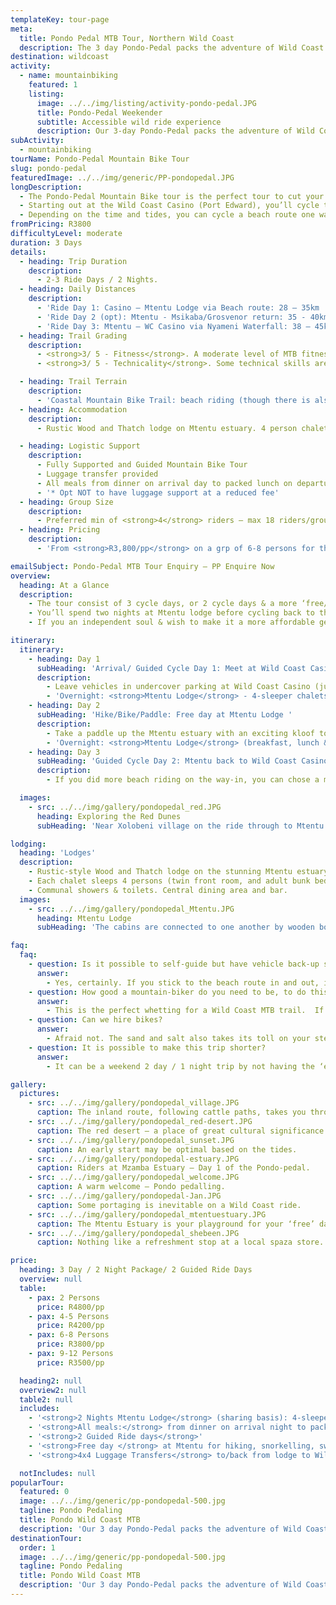```yaml
---
templateKey: tour-page
meta:
  title: Pondo Pedal MTB Tour, Northern Wild Coast
  description: The 3 day Pondo-Pedal packs the adventure of Wild Coast riding into an accessible  long weekend. Mtamvuna – Mtentu, overnighting at a lodge with luggage support.
destination: wildcoast
activity:
  - name: mountainbiking
    featured: 1
    listing:
      image: ../../img/listing/activity-pondo-pedal.JPG
      title: Pondo-Pedal Weekender
      subtitle: Accessible wild ride experience
      description: Our 3-day Pondo-Pedal packs the adventure of Wild Coast riding into a cost-effective long weekend. Starting at the Wild Coast Casino, the trail makes its way to Mtentu camp - an ideal base for exploring Mkambati Nature Reserve, before cycling back to Port Edward via a different route. Beach riding, organic single-track and Wild Coast vibes, just 2hrs drive from Durban.
subActivity:
  - mountainbiking
tourName: Pondo-Pedal Mountain Bike Tour
slug: pondo-pedal
featuredImage: ../../img/generic/PP-pondopedal.JPG
longDescription:
  - The Pondo-Pedal Mountain Bike tour is the perfect tour to cut your teeth on if you looking for a whetting of wild coast trail riding, and are a little short of leave, or looking for a stepping stone to the Lower Wild Coast MTB Adventure.
  - Starting out at the Wild Coast Casino (Port Edward), you’ll cycle to Mtentu Lodge. Spend a free day paddling up the gorgeous Mtentu estuary, swimming under forgotten falls in Mkambati Nature reserve or cycling through to Msikaba.
  - Depending on the time and tides, you can cycle a beach route one way, and an inland route the next - stopping at local villages for a cold quart or a plunge in one of the natural pools along the way.
fromPricing: R3800
difficultyLevel: moderate
duration: 3 Days
details:
  - heading: Trip Duration
    description:
      - 2-3 Ride Days / 2 Nights.
  - heading: Daily Distances
    description:
      - 'Ride Day 1: Casino – Mtentu Lodge via Beach route: 28 – 35km  '
      - 'Ride Day 2 (opt): Mtentu - Msikaba/Grosvenor return: 35 - 40km'
      - 'Ride Day 3: Mtentu – WC Casino via Nyameni Waterfall: 38 – 45km'
  - heading: Trail Grading
    description:
      - <strong>3/ 5 - Fitness</strong>. A moderate level of MTB fitness and good overall fitness is recommended. Whilst the daily distances may not seem high, anticipate a few steep climbs, slower-going sections, and portaging in parts.
      - <strong>3/ 5 - Technicality</strong>. Some technical skills are useful to stay on your bike through soft sand and rutted paths.

  - heading: Trail Terrain
    description:
      - 'Coastal Mountain Bike Trail: beach riding (though there is also an option to do two inland routes), cattle and jeep tracks, some 4x4 gravel road sections.  There are some steep, rocky or soft sand sections on which you may have to push or portage your bike, as well as a potential river crossing or two.'
  - heading: Accommodation
    description:
      - Rustic Wood and Thatch lodge on Mtentu estuary. 4 person chalets with communal showers, toilets and dining boma.

  - heading: Logistic Support
    description:
      - Fully Supported and Guided Mountain Bike Tour
      - Luggage transfer provided
      - All meals from dinner on arrival day to packed lunch on departure day
      - '* Opt NOT to have luggage support at a reduced fee'
  - heading: Group Size
    description:
      - Preferred min of <strong>4</strong> riders – max 18 riders/group.
  - heading: Pricing
    description:
      - 'From <strong>R3,800/pp</strong> on a grp of 6-8 persons for the 3 day/ 2 night package'

emailSubject: Pondo-Pedal MTB Tour Enquiry – PP Enquire Now
overview:
  heading: At a Glance
  description:
    - The tour consist of 3 cycle days, or 2 cycle days & a more ‘free/exploration day’ in-between. At Mtentu, you’ll have the opportunity to paddle and kloof to Swallowtail Falls - up the gorgeous Mtentu estuary, swim under forgotten falls in Mkambati Nature reserve, or just enjoy the pristine beach.
    - You’ll spend two nights at Mtentu lodge before cycling back to the Wild Coast casino via a different route.  Depending on the time and tides, you'll cycle a beach route one way and an inland route the next - stopping at local villages for a cold quart or a plunge in one of the natural pools along the way.
    - If you an independent soul & wish to make it a more affordable getaway, there is also an option to self-guide and not have luggage support as the lodge does provide bedding, towels and meals.

itinerary:
  itinerary:
    - heading: Day 1
      subHeading: 'Arrival/ Guided Cycle Day 1: Meet at Wild Coast Casino – Cycle in to Mtentu (38km or 26km routes)'
      description:
        - Leave vehicles in undercover parking at Wild Coast Casino (just beyond Port Edward) and start from here. Inland Cycle Route - approx 38km to Mtentu Lodge or approx 26km directly on the beach
        - 'Overnight: <strong>Mtentu Lodge</strong> - 4-sleeper chalets (provide own packed lunch. Dinner at lodge)'
    - heading: Day 2
      subHeading: 'Hike/Bike/Paddle: Free day at Mtentu Lodge '
      description:
        - Take a paddle up the Mtentu estuary with an exciting kloof to Swallowtail Falls, or hike into Mkambati Nature Reserve and swim under forgotten falls, or cycle (self-guided) through Mkambati to Msikaba (15km one-way) or even Grosvenor.
        - 'Overnight: <strong>Mtentu Lodge</strong> (breakfast, lunch & dinner provided)'
    - heading: Day 3
      subHeading: 'Guided Cycle Day 2: Mtentu back to Wild Coast Casino via alternative route (38 or 26km)'
      description:
        - If you did more beach riding on the way-in, you can chose a more  inland route on the return - passing villages and waterfalls. (35-45km depending on route taken) - in discussion with guide and wind / tide permitting.

  images:
    - src: ../../img/gallery/pondopedal_red.JPG
      heading: Exploring the Red Dunes
      subHeading: 'Near Xolobeni village on the ride through to Mtentu. These culturally significant dunes are one of the proposed mining sites being heavily objected to by the local community.'

lodging:
  heading: 'Lodges'
  description:
    - Rustic-style Wood and Thatch lodge on the stunning Mtentu estuary.  All meals, bedding and bath towels provided, so you literally just need to bring your change of clothes.
    - Each chalet sleeps 4 persons (twin front room, and adult bunk bed in back room).
    - Communal showers & toilets. Central dining area and bar.
  images:
    - src: ../../img/gallery/pondopedal_Mtentu.JPG
      heading: Mtentu Lodge
      subHeading: 'The cabins are connected to one another by wooden boardwalk'

faq:
  faq:
    - question: Is it possible to self-guide but have vehicle back-up support?
      answer:
        - Yes, certainly. If you stick to the beach route in and out, it is quite easy to self-guide, and we still just provide the luggage transfer through to the lodge. However, if you wish to discover the hidden falls and local villages, we recommend taking a local guide.
    - question: How good a mountain-biker do you need to be, to do this tour?
      answer:
        - This is the perfect whetting for a Wild Coast MTB trail.  If you time your trip over a full or new moon period with a spring low in the morning, the long beach stretches through to the lodge should make for pretty easy riding.
    - question: Can we hire bikes?
      answer:
        - Afraid not. The sand and salt also takes its toll on your steed, so if you have the luxury of a ‘B’ bike…but still in good working order, bring the ‘B’ bike. You can also chose to do the inland route in and out if you don’t want to take your fancy bike on the beach.
    - question: It is possible to make this trip shorter?
      answer:
        - It can be a weekend 2 day / 1 night trip by not having the ‘extra’ day at Mtentu if you pressed for time.

gallery:
  pictures:
    - src: ../../img/gallery/pondopedal_village.JPG
      caption: The inland route, following cattle paths, takes you through local villages and grasslands.
    - src: ../../img/gallery/pondopedal_red-desert.JPG
      caption: The red desert – a place of great cultural significance to the local Pondo villagers and under threat from proposed dune mining.
    - src: ../../img/gallery/pondopedal_sunset.JPG
      caption: An early start may be optimal based on the tides.
    - src: ../../img/gallery/pondopedal-estuary.JPG
      caption: Riders at Mzamba Estuary – Day 1 of the Pondo-pedal.
    - src: ../../img/gallery/pondopedal_welcome.JPG
      caption: A warm welcome – Pondo pedalling.
    - src: ../../img/gallery/pondopedal-Jan.JPG
      caption: Some portaging is inevitable on a Wild Coast ride.
    - src: ../../img/gallery/pondopedal_mtentuestuary.JPG
      caption: The Mtentu Estuary is your playground for your ‘free’ day between cycling.
    - src: ../../img/gallery/pondopedal_shebeen.JPG
      caption: Nothing like a refreshment stop at a local spaza store.

price:
  heading: 3 Day / 2 Night Package/ 2 Guided Ride Days
  overview: null
  table:
    - pax: 2 Persons
      price: R4800/pp
    - pax: 4-5 Persons
      price: R4200/pp
    - pax: 6-8 Persons
      price: R3800/pp
    - pax: 9-12 Persons
      price: R3500/pp

  heading2: null
  overview2: null
  table2: null
  includes:
    - '<strong>2 Nights Mtentu Lodge</strong> (sharing basis): 4-sleeper chalets – costed to occupy at full capacity on your group size'
    - '<strong>All meals:</strong> from dinner on arrival night to packed lunch for departure day (2 dinners, 2 breakfasts & 2 lunches)'
    - '<strong>2 Guided Ride days</strong>'
    - '<strong>Free day </strong> at Mtentu for hiking, snorkelling, swimming, paddling up the estuary'
    - '<strong>4x4 Luggage Transfers</strong> to/back from lodge to Wild Coast Casino '

  notIncludes: null
popularTour:
  featured: 0
  image: ../../img/generic/pp-pondopedal-500.jpg
  tagline: Pondo Pedaling
  title: Pondo Wild Coast MTB
  description: 'Our 3 day Pondo-Pedal packs the adventure of Wild Coast riding into an accessible long weekend. From Port Edward to Mtentu, cycle along the beach one way and explore the inland villages and waterfalls on return. Guided with luggage support, or opt for the self-supported version.'
destinationTour:
  order: 1
  image: ../../img/generic/pp-pondopedal-500.jpg
  tagline: Pondo Pedaling
  title: Pondo Wild Coast MTB
  description: 'Our 3 day Pondo-Pedal packs the adventure of Wild Coast riding into an accessible long weekend. From Port Edward to Mtentu, cycle along the beach one way and explore the inland villages and waterfalls on return. Guided with luggage support, or opt for the self-supported version.'
---
```

